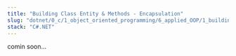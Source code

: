 ```yaml
---
title: "Building Class Entity & Methods - Encapsulation"
slug: "dotnet/0_c/1_object_oriented_programming/6_applied_OOP/1_building_class_entitiy_and_methods"
stack: "C#.NET"
---
```


comin soon...